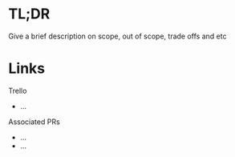 # TL;DR

Give a brief description on scope, out of scope, trade offs and etc

# Links

Trello
  - ...

Associated PRs
  - ...
  - ...
